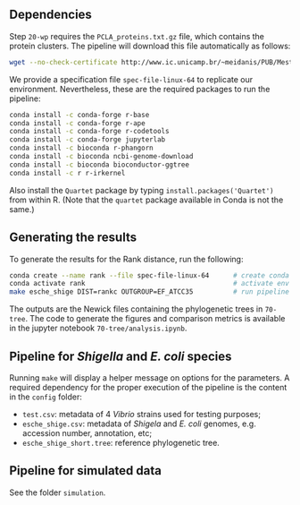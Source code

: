 ## Dependencies
Step `20-wp` requires the `PCLA_proteins.txt.gz` file, which contains the protein clusters.
The pipeline will download this file automatically as follows:
```bash
wget --no-check-certificate http://www.ic.unicamp.br/~meidanis/PUB/Mestrado/2020-Oliveira/PCLA_proteins.txt.gz && mv PCLA_proteins.txt.gz 20-wp
```
We provide a specification file `spec-file-linux-64` to replicate our environment.
Nevertheless, these are the required packages to run the pipeline:
```bash
conda install -c conda-forge r-base
conda install -c conda-forge r-ape
conda install -c conda-forge r-codetools
conda install -c conda-forge jupyterlab
conda install -c bioconda r-phangorn
conda install -c bioconda ncbi-genome-download
conda install -c bioconda bioconductor-ggtree
conda install -c r r-irkernel
```
Also install the `Quartet` package by typing `install.packages('Quartet')` from within R.
(Note that the `quartet` package available in Conda is not the same.)

## Generating the results
To generate the results for the Rank distance, run the following:
```bash
conda create --name rank --file spec-file-linux-64      # create conda env from spec file
conda activate rank                                     # activate env
make esche_shige DIST=rankc OUTGROUP=EF_ATCC35          # run pipeline for rank distances
```
The outputs are the Newick files containing the phylogenetic trees in `70-tree`.
The code to generate the figures and comparison metrics is available in the jupyter notebook `70-tree/analysis.ipynb`.

## Pipeline for *Shigella* and *E. coli* species
Running `make` will display a helper message on options for the parameters.
A required dependency for the proper execution of the pipeline is the content in the `config` folder:
- `test.csv`: metadata of 4 *Vibrio* strains used for testing purposes;
- `esche_shige.csv`: metadata of *Shigela* and *E. coli* genomes, e.g. accession number, annotation, etc;
- `esche_shige_short.tree`: reference phylogenetic tree.

## Pipeline for simulated data
See the folder `simulation`.
